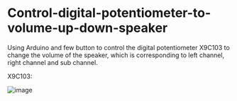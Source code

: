 # Control-digital-potentiometer-to-volume-up-down-speaker
Using Arduino and few button to control the digital potentiometer X9C103 to change the volume of the speaker, which is corresponding to left channel, right channel and sub channel.

X9C103:

![image](https://github.com/tung1406/Control-digital-potentiometer-to-volume-up-down-speaker/assets/105976089/6af26fec-153b-4a1d-ae18-5cbd4b4c3018)


